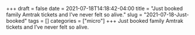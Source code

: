 +++draft = falsedate = 2021-07-18T14:18:42-04:00title = "Just booked family Amtrak tickets and I’ve never felt so alive."slug = "2021-07-18-Just-booked"tags = []categories = ["micro"]+++Just booked family Amtrak tickets and I’ve never felt so alive.